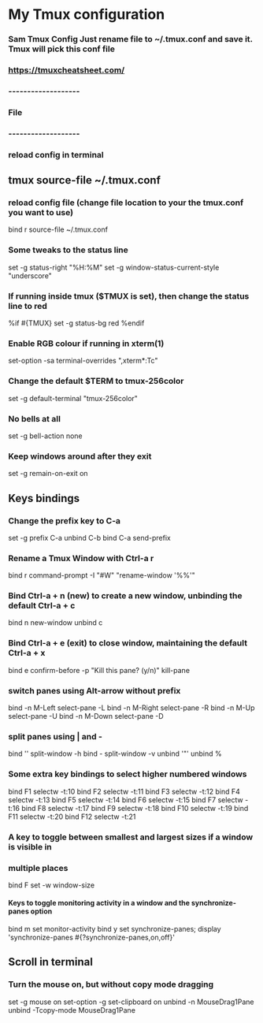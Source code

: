 # My Tmux configuration
### Sam Tmux Config Just rename file to ~/.tmux.conf and save it. Tmux will pick this conf file
### https://tmuxcheatsheet.com/
### -------------------
### File
### -------------------
### reload config in terminal
## tmux source-file ~/.tmux.conf

### reload config file (change file location to your the tmux.conf you want to use)
bind r source-file ~/.tmux.conf

### Some tweaks to the status line
set -g status-right "%H:%M"
set -g window-status-current-style "underscore"
### If running inside tmux ($TMUX is set), then change the status line to red
%if #{TMUX}
set -g status-bg red
%endif
### Enable RGB colour if running in xterm(1)
set-option -sa terminal-overrides ",xterm*:Tc"
### Change the default $TERM to tmux-256color
set -g default-terminal "tmux-256color"
### No bells at all
set -g bell-action none
### Keep windows around after they exit
set -g remain-on-exit on

## Keys bindings
### Change the prefix key to C-a
set -g prefix C-a
unbind C-b
bind C-a send-prefix
### Rename a Tmux Window with Ctrl-a r
bind r command-prompt -I "#W" "rename-window '%%'"
### Bind Ctrl-a + n (new) to create a new window, unbinding the default Ctrl-a + c
bind n new-window
unbind c
### Bind Ctrl-a + e (exit) to close window, maintaining the default Ctrl-a + x
bind e confirm-before -p "Kill this pane? (y/n)" kill-pane
### switch panes using Alt-arrow without prefix
bind -n M-Left select-pane -L
bind -n M-Right select-pane -R
bind -n M-Up select-pane -U
bind -n M-Down select-pane -D
### split panes using | and -
bind '\' split-window -h
bind - split-window -v
unbind '"'
unbind %
### Some extra key bindings to select higher numbered windows
bind F1 selectw -t:10
bind F2 selectw -t:11
bind F3 selectw -t:12
bind F4 selectw -t:13
bind F5 selectw -t:14
bind F6 selectw -t:15
bind F7 selectw -t:16
bind F8 selectw -t:17
bind F9 selectw -t:18
bind F10 selectw -t:19
bind F11 selectw -t:20
bind F12 selectw -t:21
### A key to toggle between smallest and largest sizes if a window is visible in
### multiple places
bind F set -w window-size
#### Keys to toggle monitoring activity in a window and the synchronize-panes option
bind m set monitor-activity
bind y set synchronize-panes\; display 'synchronize-panes #{?synchronize-panes,on,off}'

## Scroll in terminal
### Turn the mouse on, but without copy mode dragging
set -g mouse on
set-option -g set-clipboard on
unbind -n MouseDrag1Pane
unbind -Tcopy-mode MouseDrag1Pane


